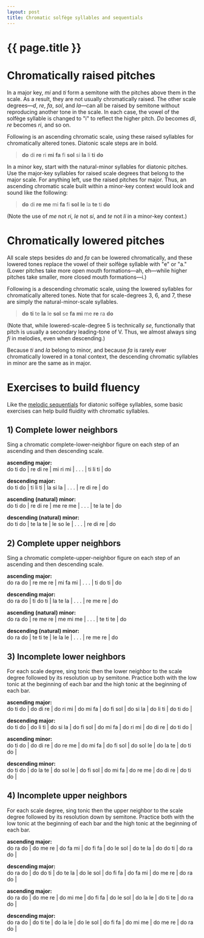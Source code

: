 ```yaml
---
layout: post
title: Chromatic solfège syllables and sequentials
---
```


{{ page.title }}
================

# Chromatically raised pitches #

In a major key, *mi* and *ti* form a semitone with the pitches above them in the scale. As a result, they are not usually chromatically raised. The other scale degrees—*d*, *re*, *fa*, *sol*, and *la*—can all be raised by semitone without reproducing another tone in the scale. In each case, the vowel of the solfège syllable is changed to "i" to reflect the higher pitch. *Do* becomes *di*, *re* becomes *ri*, and so on. 

Following is an ascending chromatic scale, using these raised syllables for chromatically altered tones. Diatonic scale steps are in bold.

> **do** di **re** ri **mi** **fa** fi **sol** si **la** li **ti** **do**

In a minor key, start with the natural-minor syllables for diatonic pitches. Use the major-key syllables for raised scale degrees that belong to the major scale. For anything left, use the raised pitches for major. Thus, an ascending chromatic scale built within a minor-key context would look and sound like the following:

> **do** di **re** **me** mi **fa** fi **sol** **le** la **te** ti **do**

(Note the use of *me* not *ri*, *le* not *si*, and *te* not *li* in a minor-key context.)

# Chromatically lowered pitches #

All scale steps besides *do* and *fa* can be lowered chromatically, and these lowered tones replace the vowel of their solfège syllable with "e" or "a." (Lower pitches take more open mouth formations—ah, eh—while higher pitches take smaller, more closed mouth formations—i.) 

Following is a descending chromatic scale, using the lowered syllables for chromatically altered tones. Note that for scale-degrees 3, 6, and 7, these are simply the natural-minor-scale syllables.

> **do** **ti** te **la** le **sol** se **fa** **mi** me **re** ra **do**

(Note that, while lowered-scale-degree 5 is technically *se*, functionally that pitch is usually a secondary leading-tone of V. Thus, we almost always sing *fi* in melodies, even when descending.)

Because *ti* and *la* belong to minor, and because *fa* is rarely ever chromatically lowered in a tonal context, the descending chromatic syllables in minor are the same as in major.

# Exercises to build fluency #

Like the [melodic sequentials](melodicSequentials.html) for diatonic solfège syllables, some basic exercises can help build fluidity with chromatic syllables. 

## 1) Complete lower neighbors ##

Sing a chromatic complete-lower-neighbor figure on each step of an ascending and then descending scale.

**ascending major:**  
do ti do | re di re | mi ri mi | . . . | ti li ti | do

**descending major:**  
do ti do | ti li ti | la si la | . . . | re di re | do

**ascending (natural) minor:**  
do ti do | re di re | me re me | . . . | te la te | do

**descending (natural) minor:**  
do ti do | te la te | le so le | . . . | re di re | do

## 2) Complete upper neighbors ##

Sing a chromatic complete-upper-neighbor figure on each step of an ascending and then descending scale.

**ascending major:**  
do ra do | re me re | mi fa mi | . . . | ti do ti | do

**descending major:**  
do ra do | ti do ti | la te la | . . . | re me re | do

**ascending (natural) minor:**  
do ra do | re me re | me mi me | . . . | te ti te | do

**descending (natural) minor:**  
do ra do | te ti te | le la le | . . . | re me re | do

## 3) Incomplete lower neighbors ##

For each scale degree, sing tonic then the lower neighbor to the scale degree followed by its resolution up by semitone. Practice both with the low tonic at the beginning of each bar and the high tonic at the beginning of each bar.

**ascending major:**  
do ti do | do di re | do ri mi | do mi fa | do fi sol | do si la | do li ti | do ti do |

**descending major:**  
do ti do | do li ti | do si la | do fi sol | do mi fa | do ri mi | do di re | do ti do |

**ascending minor:**  
do ti do | do di re | do re me | do mi fa | do fi sol | do sol le | do la te | do ti do |

**descending minor:**  
do ti do | do la te | do sol le | do fi sol | do mi fa | do re me | do di re | do ti do |

## 4) Incomplete upper neighbors ##

For each scale degree, sing tonic then the upper neighbor to the scale degree followed by its resolution down by semitone. Practice both with the low tonic at the beginning of each bar and the high tonic at the beginning of each bar.

**ascending major:**  
do ra do | do me re | do fa mi | do fi fa | do le sol | do te la | do do ti | do ra do |

**descending major:**  
do ra do | do do ti | do te la | do le sol | do fi fa | do fa mi | do me re | do ra do |

**ascending major:**  
do ra do | do me re | do mi me | do fi fa | do le sol | do la le | do ti te | do ra do |

**descending major:**  
do ra do | do ti te | do la le | do le sol | do fi fa | do mi me | do me re | do ra do |

